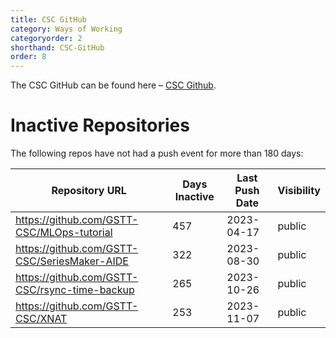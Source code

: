 ```yaml
---
title: CSC GitHub
category: Ways of Working
categoryorder: 2
shorthand: CSC-GitHub
order: 8
---
```


The CSC GitHub can be found here – <a href="https://github.com/GSTT-CSC/">CSC Github</a>.

# Inactive Repositories

The following repos have not had a push event for more than 180 days:

| Repository URL | Days Inactive | Last Push Date | Visibility |
| --- | --- | --- | --- |
| https://github.com/GSTT-CSC/MLOps-tutorial | 457 | 2023-04-17 | public |
| https://github.com/GSTT-CSC/SeriesMaker-AIDE | 322 | 2023-08-30 | public |
| https://github.com/GSTT-CSC/rsync-time-backup | 265 | 2023-10-26 | public |
| https://github.com/GSTT-CSC/XNAT | 253 | 2023-11-07 | public |
